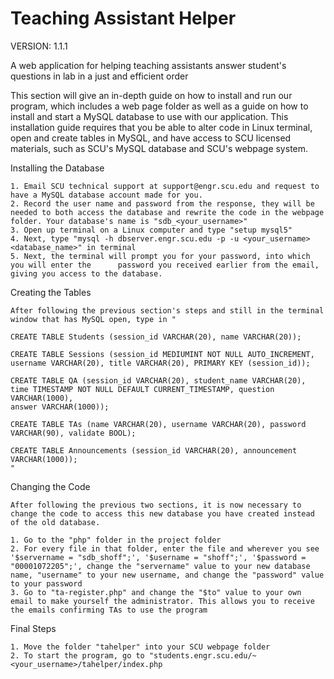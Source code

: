 # Teaching Assistant Helper

VERSION: 1.1.1

A web application for helping teaching assistants answer student's questions in lab in a just and efficient order

This section will give an in-depth guide on how to install and run our program, which includes a web page folder as well as a guide on how to install and start a MySQL database to use with our application. This installation guide requires that you be able to alter code in Linux terminal, open and create tables in MySQL, and have access to SCU licensed materials, such as SCU's MySQL database and SCU's webpage system.
  
Installing the Database
 
  	1. Email SCU technical support at support@engr.scu.edu and request to have a MySQL database account made for you.
    2. Record the user name and password from the response, they will be needed to both access the database and rewrite the code in the webpage folder. Your database's name is "sdb_<your_username>"
    3. Open up terminal on a Linux computer and type "setup mysql5"
    4. Next, type "mysql -h dbserver.engr.scu.edu -p -u <your_username> <database_name>" in terminal
    5. Next, the terminal will prompt you for your password, into which you will enter the 		password you received earlier from the email, giving you access to the database.
    
    
Creating the Tables
   	
   	After following the previous section's steps and still in the terminal window that has MySQL open, type in "
    
   	CREATE TABLE Students (session_id VARCHAR(20), name VARCHAR(20));
    
    CREATE TABLE Sessions (session_id MEDIUMINT NOT NULL AUTO_INCREMENT,
    username VARCHAR(20), title VARCHAR(20), PRIMARY KEY (session_id));
    
    CREATE TABLE QA (session_id VARCHAR(20), student_name VARCHAR(20),
    time TIMESTAMP NOT NULL DEFAULT CURRENT_TIMESTAMP, question VARCHAR(1000),
    answer VARCHAR(1000));
    
    CREATE TABLE TAs (name VARCHAR(20), username VARCHAR(20), password VARCHAR(90), validate BOOL);
    
    CREATE TABLE Announcements (session_id VARCHAR(20), announcement VARCHAR(1000));
    "
   	
    
Changing the Code

    After following the previous two sections, it is now necessary to change the code to access this new database you have created instead of the old database.
    
    1. Go to the "php" folder in the project folder
    2. For every file in that folder, enter the file and wherever you see '$servername = "sdb_shoff";', '$username = "shoff";', '$password = "00001072205";', change the "servername" value to your new database name, "username" to your new username, and change the "password" value to your password
    3. Go to "ta-register.php" and change the "$to" value to your own email to make yourself the administrator. This allows you to receive the emails confirming TAs to use the program
    
    
   
Final Steps
    
    1. Move the folder "tahelper" into your SCU webpage folder   
    2. To start the program, go to "students.engr.scu.edu/~<your_username>/tahelper/index.php
    
